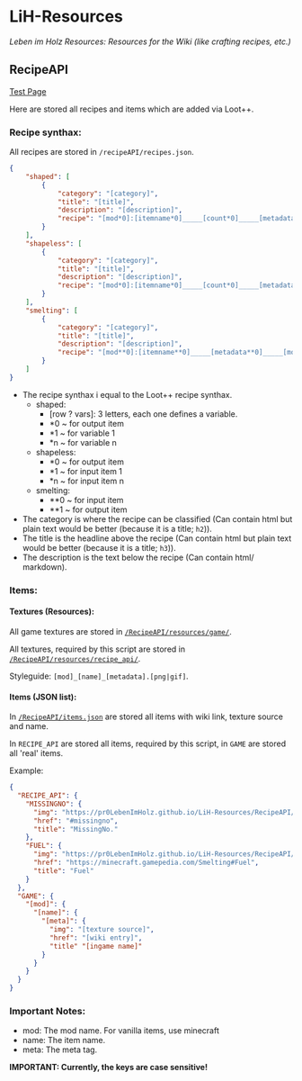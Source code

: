 # LiH-Resources

_Leben im Holz Resources: Resources for the Wiki (like crafting recipes, etc.)_

## RecipeAPI

[Test Page](https://pr0lebenimholz.github.io/LiH-Resources/RecipeAPI/test.html)

Here are stored all recipes and items which are added via Loot++.

### Recipe synthax:

All recipes are stored in `/recipeAPI/recipes.json`.

```json
{
	"shaped": [
		{
			"category": "[category]",
			"title": "[title]",
			"description": "[description]",
			"recipe": "[mod*0]:[itemname*0]_____[count*0]_____[metadata*0]_____{[nbt*0]}_____[row 1 vars],[row 2 vars],[row 3 vars]_____[declaration*1]_____[mod*1]:[itemname*1]_____[metadata*1]_____{[nbt-tags*1]}_____[declaration*n]_____[mod*n]:[itemname*n]_____[metadata*n]_____{[nbt-tags*n]}"
		}
	],
	"shapeless": [
		{
			"category": "[category]",
			"title": "[title]",
			"description": "[description]",
			"recipe": "[mod*0]:[itemname*0]_____[count*0]_____[metadata*0]_____{[nbt*0]}_____[mod*1]:[itemname*1]_____[metadata*1]_____{[nbt*1]}_____[mod*n]:[itemname*n]_____[metadata*n]_____{[nbt*n]}"
		}
	],
	"smelting": [
		{
			"category": "[category]",
			"title": "[title]",
			"description": "[description]",
			"recipe": "[mod**0]:[itemname**0]_____[metadata**0]_____[mod**1]:[itemname**1]_____[metadata**1]_____{[nbt**1]}_____[count**1]_____[xp (optional)]"
		}
	]
}
```

- The recipe synthax i equal to the Loot++ recipe synthax.
  - shaped:
    - \[row ? vars\]: 3 letters, each one defines a variable.
    - \*0 ~ for output item
    - \*1 ~ for variable 1
    - \*n ~ for variable n
  - shapeless:
    - \*0 ~ for output item
    - \*1 ~ for input item 1
    - \*n ~ for input item n
  - smelting:
    - \*\*0 ~ for input item
    - \*\*1 ~ for output item
- The category is where the recipe can be classified (Can contain html but plain text would be better (because it is a title; `h2`)).
- The title is the headline above the recipe (Can contain html but plain text would be better (because it is a title; `h3`)).
- The description is the text below the recipe (Can contain html/ markdown).

### Items:

#### Textures (Resources):

All game textures are stored in [`/RecipeAPI/resources/game/`](/RecipeAPI/resources/game/).

All textures, required by this script are stored in [`/RecipeAPI/resources/recipe_api/`](/RecipeAPI/resources/recipe_api/).

Styleguide: `[mod]_[name]_[metadata].[png|gif]`.

#### Items (JSON list):

In [`/RecipeAPI/items.json`](/RecipeAPI/items.json) are stored all items with wiki link, texture source and name.

In `RECIPE_API` are stored all items, required by this script, in `GAME` are stored all 'real' items.

Example:
```json
{
  "RECIPE_API": {
    "MISSINGNO": {
      "img": "https://pr0LebenImHolz.github.io/LiH-Resources/RecipeAPI/resources/recipe_api/missingno.png",
      "href": "#missingno",
      "title": "MissingNo."
    },
    "FUEL": {
      "img": "https://pr0LebenImHolz.github.io/LiH-Resources/RecipeAPI/resources/recipe_api/fuel.png",
      "href": "https://minecraft.gamepedia.com/Smelting#Fuel",
      "title": "Fuel"
    }
  },
  "GAME": {
    "[mod]": {
      "[name]": {
        "[meta]": {
          "img": "[texture source]",
          "href": "[wiki entry]",
          "title" "[ingame name]"
        }
      }
    }
  }
}
```

### Important Notes:

- mod: The mod name. For vanilla items, use minecraft
- name: The item name.
- meta: The meta tag.

**IMPORTANT: Currently, the keys are case sensitive!**
